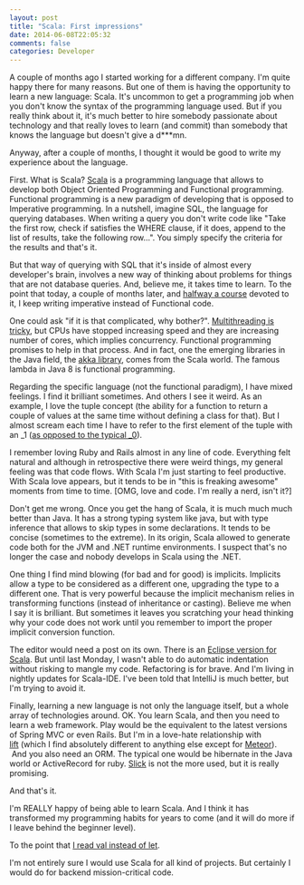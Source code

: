 ```yaml
---
layout: post
title: "Scala: First impressions"
date: 2014-06-08T22:05:32
comments: false
categories: Developer
---
```


A couple of months ago I started working for a different company. I'm quite happy there for many reasons. But one of them is having the opportunity to learn a new language: Scala. It's uncommon to get a programming job when you don't know the syntax of the programming language used. But if you really think about it, it's much better to hire somebody passionate about technology and that really loves to learn (and commit) than somebody that knows the language but doesn't give a d\*\*\*mn.


Anyway, after a couple of months, I thought it would be good to write my experience about the language.


First. What is Scala? [Scala](http://www.scala-lang.org/) is a programming language that allows to develop both Object Oriented Programming and Functional programming. Functional programming is a new paradigm of developing that is opposed to Imperative programming. In a nutshell, imagine SQL, the language for querying databases. When writing a query you don't write code like "Take the first row, check if satisfies the WHERE clause, if it does, append to the list of results, take the following row...". You simply specify the criteria for the results and that's it.


But that way of querying with SQL that it's inside of almost every developer's brain, involves a new way of thinking about problems for things that are not database queries. And, believe me, it takes time to learn. To the point that today, a couple of months later, and [halfway a course](https://class.coursera.org/progfun-004) devoted to it, I keep writing imperative instead of Functional code.


One could ask "if it is that complicated, why bother?". [Multithreading is tricky](http://gonfva.blogspot.co.uk/2014/01/multithreading-warning-lights.html), but CPUs have stopped increasing speed and they are increasing number of cores, which implies concurrency. Functional programming promises to help in that process. And in fact, one the emerging libraries in the Java field, the [akka library](http://akka.io/), comes from the Scala world. The famous lambda in Java 8 is functional programming.


Regarding the specific language (not the functional paradigm), I have mixed feelings. I find it brilliant sometimes. And others I see it weird. As an example, I love the tuple concept (the ability for a function to return a couple of values at the same time without defining a class for that). But I almost scream each time I have to refer to the first element of the tuple with an \_1 ([as opposed to the typical \_0](http://stackoverflow.com/questions/6241464/why-are-the-indexes-of-scala-tuples-1-based)).


I remember loving Ruby and Rails almost in any line of code. Everything felt natural and although in retrospective there were weird things, my general feeling was that code flows. With Scala I'm just starting to feel productive. With Scala love appears, but it tends to be in "this is freaking awesome" moments from time to time. [OMG, love and code. I'm really a nerd, isn't it?]


Don't get me wrong. Once you get the hang of Scala, it is much much much better than Java. It has a strong typing system like java, but with type inference that allows to skip types in some declarations. It tends to be concise (sometimes to the extreme). In its origin, Scala allowed to generate code both for the JVM and .NET runtime environments. I suspect that's no longer the case and nobody develops in Scala using the .NET.


One thing I find mind blowing (for bad and for good) is implicits. Implicits allow a type to be considered as a different one, upgrading the type to a different one. That is very powerful because the implicit mechanism relies in transforming functions (instead of inheritance or casting). Believe me when I say it is brilliant. But sometimes it leaves you scratching your head thinking why your code does not work until you remember to import the proper implicit conversion function.


The editor would need a post on its own. There is an [Eclipse version for Scala](http://scala-ide.org/). But until last Monday, I wasn't able to do automatic indentation without risking to mangle my code. Refactoring is for brave. And I'm living in nightly updates for Scala-IDE. I've been told that IntelliJ is much better, but I'm trying to avoid it.


Finally, learning a new language is not only the language itself, but a whole array of technologies around. OK. You learn Scala, and then you need to learn a web framework. Play would be the equivalent to the latest versions of Spring MVC or even Rails. But I'm in a love-hate relationship with [lift](http://liftweb.net/)&nbsp;(which I find absolutely different to anything else except for [Meteor](https://www.meteor.com/)). &nbsp;And you also need an ORM. The typical one would be hibernate in the Java world or ActiveRecord for ruby. [Slick](http://slick.typesafe.com/) is not the more used, but it is really promising.


And that's it.


I'm REALLY happy of being able to learn Scala. And I think it has transformed my programming habits for years to come (and it will do more if I leave behind the beginner level).


To the point that [I read val instead of let](https://developer.apple.com/library/prerelease/ios/documentation/Swift/Conceptual/Swift_Programming_Language/GuidedTour.html#//apple_ref/doc/uid/TP40014097-CH2-XID_1).


I'm not entirely sure I would use Scala for all kind of projects. But certainly I would do for backend mission-critical code.
